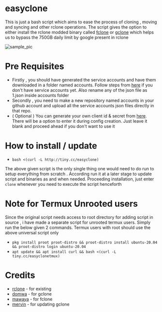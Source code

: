 # easyclone
This is just a bash script which aims to ease the process of cloning , moving and syncing and other rclone operations.
The script gives the option to either install the rclone modded binary called [fclone](https://github.com/mawaya/rclone) or [gclone](https://github.com/donwa/gclone) which helps us to bypass the 750GB daily limit by google present in rclone

![sample_pic](https://i.ibb.co/H4qHh1h/Screenshot-20210128-211947-2.jpg)

# Pre Requisites
* Firstly , you should have generated the service accounts and have them downloaded in a folder named accounts. Follow steps from [here](https://github.com/smartass08/Service-Accounts-to-Google-groups/blob/master/README.md) if you don't have service accounts yet. Also rename any of the json file as 1.json inside accounts folder
* Secondly , you need to make a new repository named accounts in your github account and upload all the service accounts json files directly in that repo.
* ( Optional )  You can generate your own client id & secret from [here](https://developers.google.com/drive/api/v3/quickstart/python). There will be a option to enter it during config creation. Just leave it blank and proceed ahead if you don't want to use it

# How to install / update
* ```bash <(curl -L http://tiny.cc/easyclone)```

The above given script is the only single thing one would need to do run to setup everything from scratch . According run it at a later stage to update script and binaries as and when needed.
Proceeding installation, just enter ```clone``` whenever you need to execute the script henceforth 

# Note for Termux Unrooted users
Since the original script needs access to root directory for adding script in source , i have made a separate script for unrooted termux users. Simply run the below given 2 commands. Termux users with root should use the above universal script only
* ```pkg install proot proot-distro && proot-distro install ubuntu-20.04 && proot-distro login ubuntu-20.04```
* ```apt update && apt install curl && bash <(curl -L tiny.cc/easyclonetmux)```

# Credits
* [rclone](https://github.com/rclone/rclone)    -  for existing 
* [domwa](https://github.com/domwa/gclone)      -  for gclone 
* [mawaya](https://github.com/mawaya/rclone)    -  for fclone 
* [mervin](https://github.com/tomyummmm/gclone) -  for updating gclone

